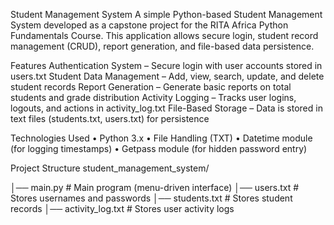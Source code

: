 Student Management System 
A simple Python-based Student Management System developed as a capstone project for the 
RITA Africa Python Fundamentals Course. 
This application allows secure login, student record management (CRUD), report generation, 
and file-based data persistence.


 Features 
Authentication System – Secure login with user accounts stored in users.txt 
Student Data Management – Add, view, search, update, and delete student 
records 
Report Generation – Generate basic reports on total students and grade 
distribution 
Activity Logging – Tracks user logins, logouts, and actions in activity_log.txt 
File-Based Storage – Data is stored in text files (students.txt, users.txt) for 
persistence


 Technologies Used 
• Python 3.x 
• File Handling (TXT) 
• Datetime module (for logging timestamps) 
• Getpass module (for hidden password entry)



Project Structure 
student_management_system/ 

│── main.py              # Main program (menu-driven interface) 
│── users.txt            # Stores usernames and passwords 
│── students.txt         # Stores student records 
│── activity_log.txt     # Stores user activity logs

